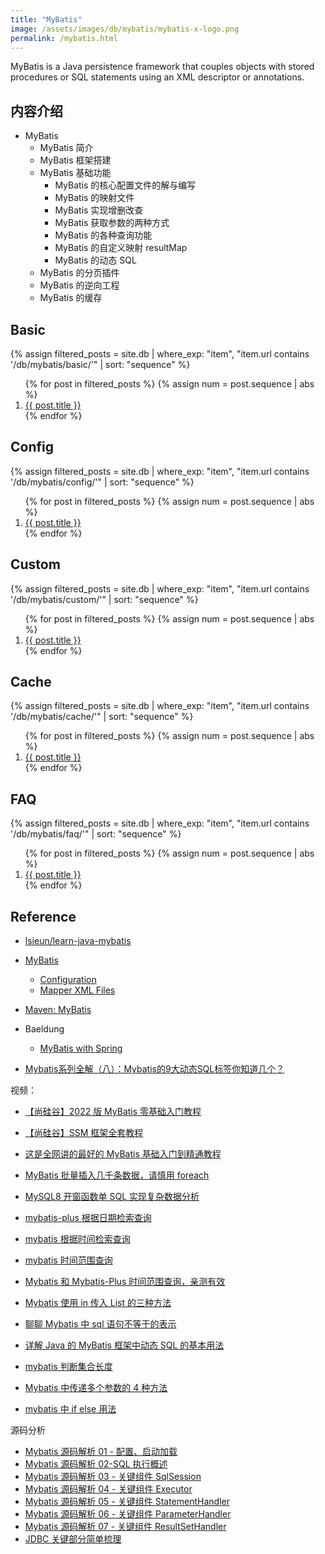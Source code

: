 ```yaml
---
title: "MyBatis"
image: /assets/images/db/mybatis/mybatis-x-logo.png
permalink: /mybatis.html
---
```


MyBatis is a Java persistence framework
that couples objects with stored procedures or SQL statements using an XML descriptor or annotations.

## 内容介绍

- MyBatis
    - MyBatis 简介
    - MyBatis 框架搭建
    - MyBatis 基础功能
        - MyBatis 的核心配置文件的解与编写
        - MyBatis 的映射文件
        - MyBatis 实现增删改查
        - MyBatis 获取参数的两种方式
        - MyBatis 的各种查询功能
        - MyBatis 的自定义映射 resultMap
        - MyBatis 的动态 SQL
    - MyBatis 的分页插件
    - MyBatis 的逆向工程
    - MyBatis 的缓存

## Basic

{%
assign filtered_posts = site.db |
where_exp: "item", "item.url contains '/db/mybatis/basic/'" |
sort: "sequence"
%}
<ol>
    {% for post in filtered_posts %}
    {% assign num = post.sequence | abs %}
    <li>
        <a href="{{ post.url }}">{{ post.title }}</a>
    </li>
    {% endfor %}
</ol>

## Config

{%
assign filtered_posts = site.db |
where_exp: "item", "item.url contains '/db/mybatis/config/'" |
sort: "sequence"
%}
<ol>
    {% for post in filtered_posts %}
    {% assign num = post.sequence | abs %}
    <li>
        <a href="{{ post.url }}">{{ post.title }}</a>
    </li>
    {% endfor %}
</ol>

## Custom

{%
assign filtered_posts = site.db |
where_exp: "item", "item.url contains '/db/mybatis/custom/'" |
sort: "sequence"
%}
<ol>
    {% for post in filtered_posts %}
    {% assign num = post.sequence | abs %}
    <li>
        <a href="{{ post.url }}">{{ post.title }}</a>
    </li>
    {% endfor %}
</ol>

## Cache

{%
assign filtered_posts = site.db |
where_exp: "item", "item.url contains '/db/mybatis/cache/'" |
sort: "sequence"
%}
<ol>
    {% for post in filtered_posts %}
    {% assign num = post.sequence | abs %}
    <li>
        <a href="{{ post.url }}">{{ post.title }}</a>
    </li>
    {% endfor %}
</ol>

## FAQ

{%
assign filtered_posts = site.db |
where_exp: "item", "item.url contains '/db/mybatis/faq/'" |
sort: "sequence"
%}
<ol>
    {% for post in filtered_posts %}
    {% assign num = post.sequence | abs %}
    <li>
        <a href="{{ post.url }}">{{ post.title }}</a>
    </li>
    {% endfor %}
</ol>

## Reference

- [lsieun/learn-java-mybatis](https://github.com/lsieun/learn-java-mybatis)

- [MyBatis](https://mybatis.org/mybatis-3/index.html)
    - [Configuration](https://mybatis.org/mybatis-3/configuration.html)
    - [Mapper XML Files](https://mybatis.org/mybatis-3/sqlmap-xml.html)
- [Maven: MyBatis](https://mvnrepository.com/artifact/org.mybatis/mybatis)
- Baeldung
  - [MyBatis with Spring](https://www.baeldung.com/spring-mybatis)

- [Mybatis系列全解（八）：Mybatis的9大动态SQL标签你知道几个？](https://www.cnblogs.com/panshenlian/p/14479856.html)

视频：

- [【尚硅谷】2022 版 MyBatis 零基础入门教程](https://www.bilibili.com/video/BV1VP4y1c7j7/)
- [【尚硅谷】SSM 框架全套教程](https://www.bilibili.com/video/BV1Ya411S7aT)
- [这是全网讲的最好的 MyBatis 基础入门到精通教程](https://www.bilibili.com/video/BV1At4y1578D)


- [MyBatis 批量插入几千条数据，请慎用 foreach](https://www.bilibili.com/video/BV1r34y1W7EL/)
- [MySQL8 开窗函数单 SQL 实现复杂数据分析](https://www.bilibili.com/video/BV1zL4y1w7Q2/)

- [mybatis-plus 根据日期检索查询](https://www.cnblogs.com/ckfeng/p/15667779.html)
- [mybatis 根据时间检索查询](http://www.manongjc.com/detail/28-jdxwnwebivzraea.html)
- [mybatis 时间范围查询](https://www.cnblogs.com/zhihongming/p/15782367.html)
- [Mybatis 和 Mybatis-Plus 时间范围查询，亲测有效](https://www.jianshu.com/p/bf409032b5b7)
- [Mybatis 使用 in 传入 List 的三种方法](https://blog.csdn.net/Koikoi12/article/details/121243849)
- [聊聊 Mybatis 中 sql 语句不等于的表示](https://www.jb51.net/article/217291.htm)
- [详解 Java 的 MyBatis 框架中动态 SQL 的基本用法](https://www.jb51.net/article/82031.htm)
- [mybatis 判断集合长度](https://blog.csdn.net/aeteoi5717/article/details/102408963)
- [Mybatis 中传递多个参数的 4 种方法](https://blog.csdn.net/weixin_45433031/article/details/123208290)
- [mybatis 中 if else 用法](https://blog.csdn.net/gb4215287/article/details/119756703)

源码分析

- [Mybatis 源码解析 01 - 配置、启动加载](https://my.oschina.net/mingshashan/blog/7635703)
- [Mybatis 源码解析 02-SQL 执行概述](https://my.oschina.net/mingshashan/blog/7635907)
- [Mybatis 源码解析 03 - 关键组件 SqlSession](https://my.oschina.net/mingshashan/blog/7635705)
- [Mybatis 源码解析 04 - 关键组件 Executor](https://my.oschina.net/mingshashan/blog/7635706)
- [Mybatis 源码解析 05 - 关键组件 StatementHandler](https://my.oschina.net/mingshashan/blog/7792267)
- [Mybatis 源码解析 06 - 关键组件 ParameterHandler](https://my.oschina.net/mingshashan/blog/7793221)
- [Mybatis 源码解析 07 - 关键组件 ResultSetHandler](https://my.oschina.net/mingshashan/blog/7793973)
- [JDBC 关键部分简单梳理](https://my.oschina.net/mingshashan/blog/7682787)
